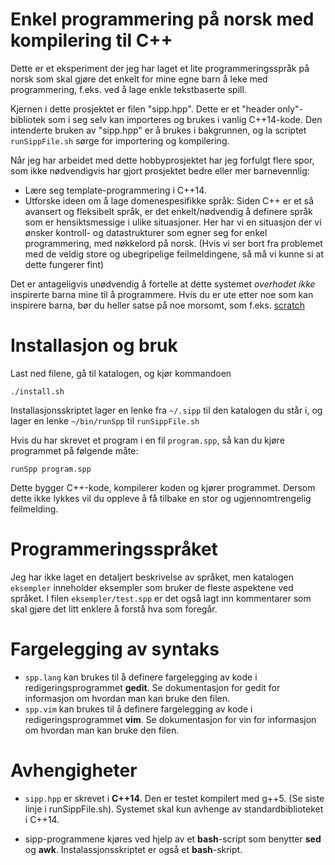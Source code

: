 # Enkel programmering på norsk med kompilering til C++

Dette er et eksperiment der jeg har laget et lite programmeringsspråk på norsk som skal gjøre det enkelt for mine egne barn å leke med programmering, f.eks. ved å lage enkle tekstbaserte spill. 

Kjernen i dette prosjektet er filen "sipp.hpp". Dette er et "header only"-bibliotek som i seg selv kan importeres og brukes i vanlig C++14-kode. Den intenderte bruken av "sipp.hpp" er å brukes i bakgrunnen, og la scriptet `runSippFile.sh` sørge for importering og kompilering.

Når jeg har arbeidet med dette hobbyprosjektet har jeg forfulgt flere spor, som ikke nødvendigvis har gjort prosjektet bedre eller mer barnevennlig:
- Lære seg template-programmering i C++14.
- Utforske ideen om å lage domenespesifikke språk: Siden C++ er et så avansert og fleksibelt språk, er det enkelt/nødvendig å definere språk som er hensiktsmessige i ulike situasjoner. Her har vi en situasjon der vi ønsker kontroll- og datastrukturer som egner seg for enkel programmering, med nøkkelord på norsk. (Hvis vi ser bort fra problemet med de veldig store og ubegripelige feilmeldingene, så må vi kunne si at dette fungerer fint) 

Det er antageligvis unødvendig å fortelle at dette systemet *overhodet ikke* inspirerte barna mine til å programmere. Hvis du er ute etter noe som kan inspirere barna, bør du heller satse på noe morsomt, som f.eks.  [scratch](http://scratch.mit.edu)

# Installasjon og bruk
Last ned filene, gå til katalogen, og kjør kommandoen

```
./install.sh
```

Installasjonsskriptet lager en lenke fra `~/.sipp` til den katalogen du står i, og lager en lenke  `~/bin/runSpp` til `runSippFile.sh`


Hvis du har skrevet et program i en fil `program.spp`, så kan du kjøre programmet på følgende måte:

```
runSpp program.spp
```

Dette bygger C++-kode, kompilerer koden og kjører programmet. Dersom dette ikke lykkes vil du oppleve å få tilbake en stor og ugjennomtrengelig feilmelding.

# Programmeringsspråket

Jeg har ikke laget en detaljert beskrivelse av språket, men katalogen `eksempler` inneholder eksempler som bruker de fleste aspektene ved språket. I filen `eksempler/test.spp` er det også lagt inn kommentarer som skal gjøre det litt enklere å forstå hva som foregår.

# Fargelegging av syntaks

- `spp.lang` kan brukes til å definere fargelegging av kode i redigeringsprogrammet **gedit**. Se dokumentasjon for gedit for informasjon om hvordan man kan bruke den filen.
- `spp.vim` kan brukes til å definere fargelegging av kode i redigeringsprogrammet **vim**. Se dokumentasjon for vin for informasjon om hvordan man kan bruke den filen.

# Avhengigheter

- `sipp.hpp` er skrevet i **C++14**. Den er testet kompilert med g++5. (Se siste linje i runSippFile.sh). Systemet skal kun avhenge av standardbiblioteket i C++14.

- sipp-programmene kjøres ved hjelp av et **bash**-script som benytter **sed** og **awk**. Instalassjonsskriptet er også et **bash**-skript.
